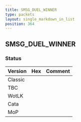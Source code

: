 ```yaml
---
title: SMSG_DUEL_WINNER
type: packets
layout: single_markdown_in_list
position: 364
---
```


## SMSG_DUEL_WINNER

### Status

Version | Hex | Comment
---------- | ---------- | ---------- 
Classic |  |  
TBC |  |  
WotLK |  |  
Cata |  |  
MoP |  |  